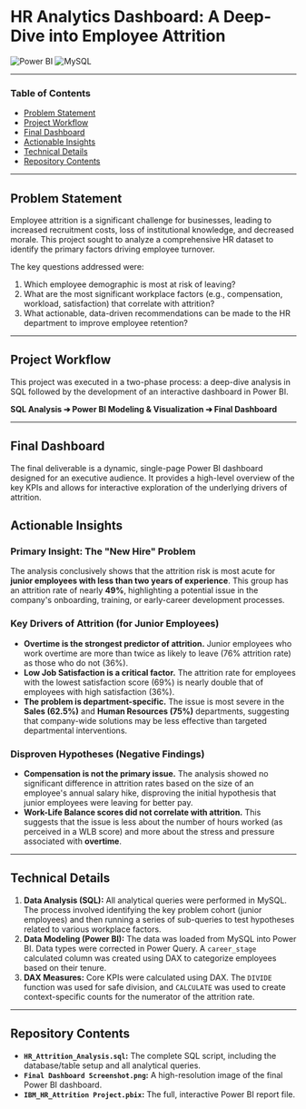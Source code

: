 # HR Analytics Dashboard: A Deep-Dive into Employee Attrition

![Power BI](https://img.shields.io/badge/Power%20BI-F2C811?style=for-the-badge&logo=powerbi&logoColor=black)
![MySQL](https://img.shields.io/badge/MySQL-005C84?style=for-the-badge&logo=mysql&logoColor=white)

---

### Table of Contents
* [Problem Statement](#problem-statement)
* [Project Workflow](#project-workflow)
* [Final Dashboard](#final-dashboard)
* [Actionable Insights](#actionable-insights)
* [Technical Details](#technical-details)
* [Repository Contents](#repository-contents)

---

## Problem Statement

Employee attrition is a significant challenge for businesses, leading to increased recruitment costs, loss of institutional knowledge, and decreased morale. This project sought to analyze a comprehensive HR dataset to identify the primary factors driving employee turnover.

The key questions addressed were:
1.  Which employee demographic is most at risk of leaving?
2.  What are the most significant workplace factors (e.g., compensation, workload, satisfaction) that correlate with attrition?
3.  What actionable, data-driven recommendations can be made to the HR department to improve employee retention?

---

## Project Workflow
This project was executed in a two-phase process: a deep-dive analysis in SQL followed by the development of an interactive dashboard in Power BI.

**SQL Analysis ➔ Power BI Modeling & Visualization ➔ Final Dashboard**

---

## Final Dashboard
The final deliverable is a dynamic, single-page Power BI dashboard designed for an executive audience. It provides a high-level overview of the key KPIs and allows for interactive exploration of the underlying drivers of attrition.


## Actionable Insights

### Primary Insight: The "New Hire" Problem
The analysis conclusively shows that the attrition risk is most acute for **junior employees with less than two years of experience**. This group has an attrition rate of nearly **49%**, highlighting a potential issue in the company's onboarding, training, or early-career development processes.

### Key Drivers of Attrition (for Junior Employees)
* **Overtime is the strongest predictor of attrition.** Junior employees who work overtime are more than twice as likely to leave (76% attrition rate) as those who do not (36%).
* **Low Job Satisfaction is a critical factor.** The attrition rate for employees with the lowest satisfaction score (69%) is nearly double that of employees with high satisfaction (36%).
* **The problem is department-specific.** The issue is most severe in the **Sales (62.5%)** and **Human Resources (75%)** departments, suggesting that company-wide solutions may be less effective than targeted departmental interventions.

### Disproven Hypotheses (Negative Findings)
* **Compensation is not the primary issue.** The analysis showed no significant difference in attrition rates based on the size of an employee's annual salary hike, disproving the initial hypothesis that junior employees were leaving for better pay.
* **Work-Life Balance scores did not correlate with attrition.** This suggests that the issue is less about the number of hours worked (as perceived in a WLB score) and more about the stress and pressure associated with **overtime**.

---

## Technical Details

1.  **Data Analysis (SQL):** All analytical queries were performed in MySQL. The process involved identifying the key problem cohort (junior employees) and then running a series of sub-queries to test hypotheses related to various workplace factors.
2.  **Data Modeling (Power BI):** The data was loaded from MySQL into Power BI. Data types were corrected in Power Query. A `career_stage` calculated column was created using DAX to categorize employees based on their tenure.
3.  **DAX Measures:** Core KPIs were calculated using DAX. The `DIVIDE` function was used for safe division, and `CALCULATE` was used to create context-specific counts for the numerator of the attrition rate.

---

## Repository Contents
* **`HR_Attrition_Analysis.sql`:** The complete SQL script, including the database/table setup and all analytical queries.
* **`Final Dashboard Screenshot.png`:** A high-resolution image of the final Power BI dashboard.
* **`IBM_HR_Attrition Project.pbix`:** The full, interactive Power BI report file.

